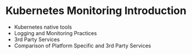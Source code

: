 # Kubernetes Monitoring Introduction

* Kubernetes native tools
* Logging and Monitoring Practices
* 3rd Party Services
* Comparison of Platform Specific and 3rd Party Services

